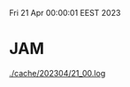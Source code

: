 Fri 21 Apr 00:00:01 EEST 2023
# JAM
<a href='./cache/202304/21_00.log'>./cache/202304/21_00.log</a>
